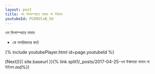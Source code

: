 ```yaml
---
layout: post
title: ওম ভিসাম্প্থায়ে নামায গা টাইমস
youtubeId: PCDROlxB_hU
---
```

 
 
 ওম ভিসাম্প্থায়ে নামায  
 
 -  কে নাগরিকদের কর্তা 
 
  
 
  
 
 
 
 
 
 


{% include youtubePlayer.html id=page.youtubeId %}
 
[Next]({{ site.baseurl }}{% link  split1/_posts/2017-04-25-ওম উন্মাদায়া নামায গা টাইমস.md%})
 
